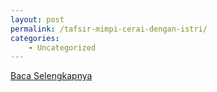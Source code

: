 ```yaml
---
layout: post
permalink: /tafsir-mimpi-cerai-dengan-istri/
categories:
    - Uncategorized
---
```


[Baca Selengkapnya](/09)